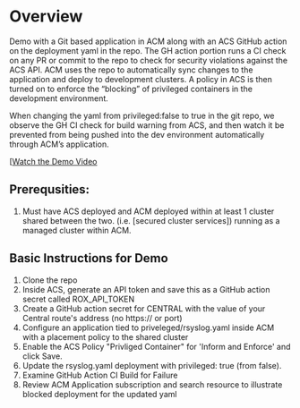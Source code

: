 # Overview
Demo with a Git based application in ACM along with an ACS GitHub action on the deployment yaml in the repo. The GH action portion runs a CI check on any PR or commit to the repo to check for security violations against the ACS API.  ACM uses the repo to automatically sync changes to the application and deploy to development clusters. A policy in ACS is then turned on to enforce the “blocking” of privileged containers in the development environment. 

When changing the yaml from privileged:false to true in the git repo, we observe the GH CI check for build warning from ACS, and then watch it be prevented from being pushed into the dev environment automatically through ACM’s application.

[[Watch the Demo Video](https://www.youtube.com/watch?v=AwvtabrR0a4&t=3s)

## Prerequsities:
1. Must have ACS deployed and ACM deployed within at least 1 cluster shared between the two. (i.e. [secured cluster services]) running as a managed cluster within ACM.

## Basic Instructions for Demo

1. Clone the repo
2. Inside ACS, generate an API token and save this as a GitHub action secret called ROX_API_TOKEN
3. Create a GitHub action secret for CENTRAL with the value of your Central route's address (no https:// or port)
4. Configure an application tied to priveleged/rsyslog.yaml inside ACM with a placement policy to the shared cluster
5. Enable the ACS Policy "Privliged Container" for 'Inform and Enforce' and click Save. 
6. Update the rsyslog.yaml deployment with privileged: true (from false). 
7. Examine GitHub Action CI Build for Failure 
8. Review ACM Application subscription and search resource to illustrate blocked deployment for the updated yaml 
